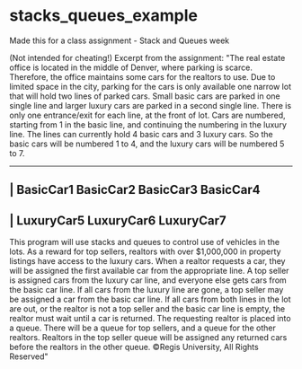 # stacks_queues_example

Made this for a class assignment - Stack and Queues week

(Not intended for cheating!)
Excerpt from the assignment:
"The real estate office is located in the middle of Denver, where parking is scarce. Therefore, the office maintains some cars for the realtors to use. Due to limited space in the city, parking for the cars is only available one narrow lot that will hold two lines of parked cars.
Small basic cars are parked in one single line and larger luxury cars are parked in a second single line. There is only one entrance/exit for each line, at the front of lot. Cars are numbered, starting from 1 in the basic line, and continuing the numbering in the luxury line. The lines can currently hold 4 basic cars and 3 luxury cars.
So the basic cars will be numbered 1 to 4, and the luxury cars will be numbered 5 to 7.

-----------------------------------------------
| BasicCar1 BasicCar2 BasicCar3 BasicCar4
-----------------------------------------------
| LuxuryCar5 LuxuryCar6 LuxuryCar7
-----------------------------------------------

This program will use stacks and queues to control use of vehicles in the lots.
As a reward for top sellers, realtors with over \$1,000,000 in property listings have access to the luxury cars. When a realtor requests a car, they will be assigned the first available car from the appropriate line. A top seller is assigned cars from the luxury car line, and everyone else gets cars from the basic car line.
If all cars from the luxury line are gone, a top seller may be assigned a car from the basic car line. If all cars from both lines in the lot are out, or the realtor is not a top seller and the basic car line is empty, the realtor must wait until a car is returned. The requesting realtor is placed into a queue. There will be a queue for top sellers, and a queue for the other realtors. Realtors in the top seller queue will be assigned any returned cars before the realtors in the other queue.
©Regis University, All Rights Reserved"
